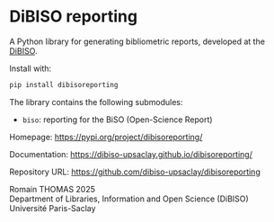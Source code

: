 # DiBISO reporting

A Python library for generating bibliometric reports, developed at the [DiBISO](https://www.bibliotheques.universite-paris-saclay.fr/en/department-libraries-information-and-open-science-dibiso-and-its-missions).

Install with:

```bash
pip install dibisoreporting
```

The library contains the following submodules:
  - `biso`: reporting for the BiSO (Open-Science Report)


Homepage: https://pypi.org/project/dibisoreporting/

Documentation: https://dibiso-upsaclay.github.io/dibisoreporting/

Repository URL: https://github.com/dibiso-upsaclay/dibisoreporting

Romain THOMAS 2025  
Department of Libraries, Information and Open Science (DiBISO)  
Université Paris-Saclay
